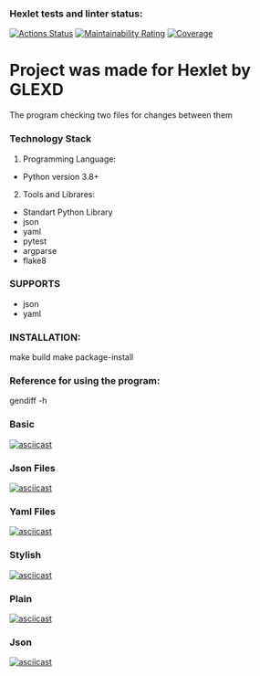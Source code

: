 ### Hexlet tests and linter status:
[![Actions Status](https://github.com/GLEXD/python-project-50/actions/workflows/hexlet-check.yml/badge.svg)](https://github.com/GLEXD/python-project-50/actions)
[![Maintainability Rating](https://sonarcloud.io/api/project_badges/measure?project=GLEXD_python-project-50&metric=sqale_rating)](https://sonarcloud.io/summary/new_code?id=GLEXD_python-project-50)
[![Coverage](https://sonarcloud.io/api/project_badges/measure?project=GLEXD_python-project-50&metric=coverage)](https://sonarcloud.io/summary/new_code?id=GLEXD_python-project-50)
# Project was made for Hexlet by GLEXD
The program checking two files for changes between them

### Technology Stack
1. Programming Language:
* Python version 3.8+
2. Tools and Librares:
* Standart Python Library
* json
* yaml
* pytest
* argparse
* flake8

### SUPPORTS
* json
* yaml

### INSTALLATION:

make build
make package-install

### Reference for using the program:

gendiff -h

### Basic

[![asciicast](https://asciinema.org/a/SZqODsyBIKmes1PNbScnL87F3.svg)](https://asciinema.org/a/SZqODsyBIKmes1PNbScnL87F3)

### Json Files

[![asciicast](https://asciinema.org/a/fqykCyorQQ7Wv4tnYvZaNPnfw.svg)](https://asciinema.org/a/fqykCyorQQ7Wv4tnYvZaNPnfw)

### Yaml Files

[![asciicast](https://asciinema.org/a/a9qyoAVyUo3tkeDePXrqKfpJA.svg)](https://asciinema.org/a/a9qyoAVyUo3tkeDePXrqKfpJA)

### Stylish

[![asciicast](https://asciinema.org/a/gvaR1a8qyupPGH1PAGPVOPE3r.svg)](https://asciinema.org/a/gvaR1a8qyupPGH1PAGPVOPE3r)

### Plain

[![asciicast](https://asciinema.org/a/VL6XHYq83dN0Iza1inc3tAWm5.svg)](https://asciinema.org/a/VL6XHYq83dN0Iza1inc3tAWm5)

### Json

[![asciicast](https://asciinema.org/a/4tkomNp2E3ERpDua1gDYjH1T4.svg)](https://asciinema.org/a/4tkomNp2E3ERpDua1gDYjH1T4)
